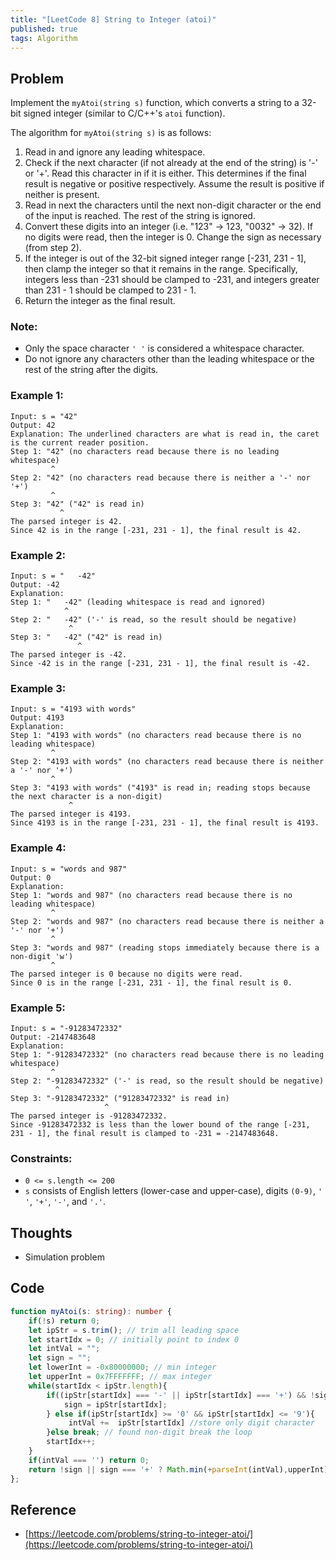 ```yaml
---
title: "[LeetCode 8] String to Integer (atoi)"
published: true
tags: Algorithm
---
```


## Problem

Implement the `myAtoi(string s)` function, which converts a string to a 32-bit signed integer (similar to C/C++'s `atoi` function).

The algorithm for `myAtoi(string s)` is as follows:

1. Read in and ignore any leading whitespace.
2. Check if the next character (if not already at the end of the string) is '-' or '+'. Read this character in if it is either. This determines if the final result is negative or positive respectively. Assume the result is positive if neither is present.
3. Read in next the characters until the next non-digit character or the end of the input is reached. The rest of the string is ignored.
4. Convert these digits into an integer (i.e. "123" -> 123, "0032" -> 32). If no digits were read, then the integer is 0. Change the sign as necessary (from step 2).
5. If the integer is out of the 32-bit signed integer range [-231, 231 - 1], then clamp the integer so that it remains in the range. Specifically, integers less than -231 should be clamped to -231, and integers greater than 231 - 1 should be clamped to 231 - 1.
6. Return the integer as the final result.

### Note:

- Only the space character `' '` is considered a whitespace character.
- Do not ignore any characters other than the leading whitespace or the rest of the string after the digits.
 
### Example 1:

```
Input: s = "42"
Output: 42
Explanation: The underlined characters are what is read in, the caret is the current reader position.
Step 1: "42" (no characters read because there is no leading whitespace)
         ^
Step 2: "42" (no characters read because there is neither a '-' nor '+')
         ^
Step 3: "42" ("42" is read in)
           ^
The parsed integer is 42.
Since 42 is in the range [-231, 231 - 1], the final result is 42.
```

### Example 2:

```
Input: s = "   -42"
Output: -42
Explanation:
Step 1: "   -42" (leading whitespace is read and ignored)
            ^
Step 2: "   -42" ('-' is read, so the result should be negative)
             ^
Step 3: "   -42" ("42" is read in)
               ^
The parsed integer is -42.
Since -42 is in the range [-231, 231 - 1], the final result is -42.
```

### Example 3:

```
Input: s = "4193 with words"
Output: 4193
Explanation:
Step 1: "4193 with words" (no characters read because there is no leading whitespace)
         ^
Step 2: "4193 with words" (no characters read because there is neither a '-' nor '+')
         ^
Step 3: "4193 with words" ("4193" is read in; reading stops because the next character is a non-digit)
             ^
The parsed integer is 4193.
Since 4193 is in the range [-231, 231 - 1], the final result is 4193.
```

### Example 4:

```
Input: s = "words and 987"
Output: 0
Explanation:
Step 1: "words and 987" (no characters read because there is no leading whitespace)
         ^
Step 2: "words and 987" (no characters read because there is neither a '-' nor '+')
         ^
Step 3: "words and 987" (reading stops immediately because there is a non-digit 'w')
         ^
The parsed integer is 0 because no digits were read.
Since 0 is in the range [-231, 231 - 1], the final result is 0.
```

### Example 5:

```
Input: s = "-91283472332"
Output: -2147483648
Explanation:
Step 1: "-91283472332" (no characters read because there is no leading whitespace)
         ^
Step 2: "-91283472332" ('-' is read, so the result should be negative)
          ^
Step 3: "-91283472332" ("91283472332" is read in)
                     ^
The parsed integer is -91283472332.
Since -91283472332 is less than the lower bound of the range [-231, 231 - 1], the final result is clamped to -231 = -2147483648.
```
 
### Constraints:

- `0 <= s.length <= 200`
- `s` consists of English letters (lower-case and upper-case), digits `(0-9)`,
  `' '`, `'+'`, `'-'`, and `'.'`.

## Thoughts

- Simulation problem

## Code

```typescript
function myAtoi(s: string): number {
    if(!s) return 0;
    let ipStr = s.trim(); // trim all leading space
    let startIdx = 0; // initially point to index 0
    let intVal = "";
    let sign = "";
    let lowerInt = -0x80000000; // min integer
    let upperInt = 0x7FFFFFFF; // max integer
    while(startIdx < ipStr.length){
        if((ipStr[startIdx] === '-' || ipStr[startIdx] === '+') && !sign && !intVal){  // store sign only when it first sign
            sign = ipStr[startIdx];
        } else if(ipStr[startIdx] >= '0' && ipStr[startIdx] <= '9'){
             intVal +=  ipStr[startIdx] //store only digit character
        }else break; // found non-digit break the loop
        startIdx++;
    }
    if(intVal === '') return 0;
    return !sign || sign === '+' ? Math.min(+parseInt(intVal),upperInt) : Math.max(-parseInt(intVal),lowerInt);
};
```

## Reference

- [https://leetcode.com/problems/string-to-integer-atoi/](https://leetcode.com/problems/string-to-integer-atoi/)
